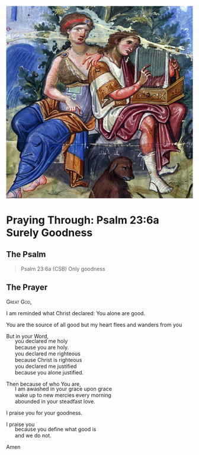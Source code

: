 <img class="intro-right" src="art-paris-psalter.jpg">

<style>
  li {list-style-type: none;}
  p + ul {
    margin-top: -18px;
}
</style>

# Praying Through: Psalm 23:6a Surely Goodness

## The Psalm

>Psalm 23:6a (CSB)   Only goodness

## The Prayer

<div style="font-variant: small-caps;">
Great God,
</div>

I am reminded what Christ declared:
You alone are good.

You are the source of all good
but my heart flees and wanders from you

But in your Word,
* you declared me holy
* because you are holy.
* you declared me righteous
* because Christ is righteous
* you declared me justified
* because you alone justified.

Then because of who You are,
* I am awashed in your grace upon grace
* wake up to new mercies every morning
* abounded in your steadfast love.

I praise you for your goodness.

I praise you
* because you define what good is
* and we do not.

Amen

